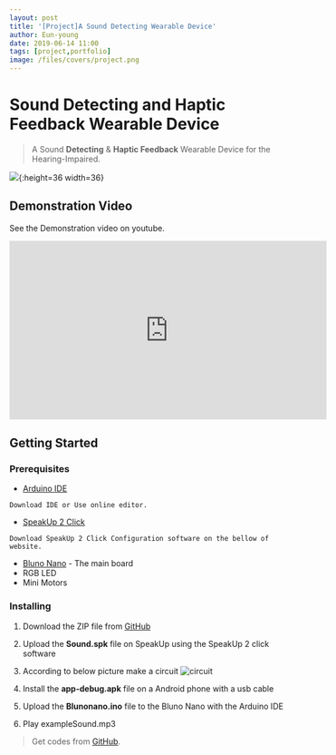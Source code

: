 ```yaml
---
layout: post
title: '[Project]A Sound Detecting Wearable Device'
author: Eun-young
date: 2019-06-14 11:00
tags: [project,portfolio]
image: /files/covers/project.png
---
```


# Sound Detecting and Haptic Feedback Wearable Device

> A Sound **Detecting** & **Haptic Feedback** Wearable Device for the Hearing-Impaired.

![](/files/pjsound.png){:height=36 width=36}

## Demonstration Video

See the Demonstration video on youtube.

<iframe width="560" height="315" src="https://www.youtube.com/embed/aPLyZ-kny4c" title="YouTube video player" frameborder="0" allow="accelerometer; autoplay; clipboard-write; encrypted-media; gyroscope; picture-in-picture" allowfullscreen></iframe>


## Getting Started

### Prerequisites

- [Arduino IDE](https://www.arduino.cc/)

```
Download IDE or Use online editor.
```
- [SpeakUp 2 Click](https://www.mikroe.com/speakup-2-click)

```
Download SpeakUp 2 Click Configuration software on the bellow of website.
```

- [Bluno Nano](https://www.dfrobot.com/product-1122.html?gclid=EAIaIQobChMIutTP8fHn4gIVF6mWCh1UawjxEAAYASAAEgKCGPD_BwE) - The main board
- RGB LED
- Mini Motors

### Installing


1. Download the ZIP file from [GitHub](https://github.com/y0ungchoi/arduino-project-SoundDetectWearableDevice)

2. Upload the **Sound.spk** file on SpeakUp using the SpeakUp 2 click software

3. According to below picture make a circuit
   ![circuit](/files/pjflow.png)

4. Install the **app-debug.apk** file on a Android phone with a usb cable

5. Upload the **Blunonano.ino** file to the Bluno Nano with the Arduino IDE  

6. Play exampleSound.mp3


> Get codes from [GitHub](https://github.com/y0ungchoi/arduino-project-soundDetectwearabledevice).
